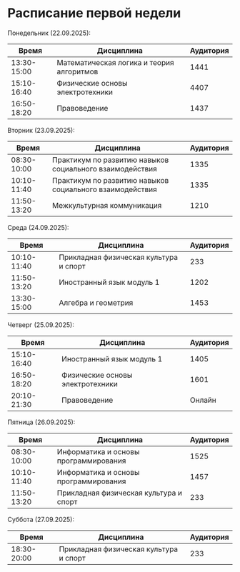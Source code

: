 # Расписание первой недели


Понедельник (22.09.2025):
    
| Время       | Дисциплина                                | Аудитория |
| ----------- | ----------------------------------------- | --------- |
| 13:30-15:00 | Математическая логика и теория алгоритмов | 1441      |
| 15:10-16:40 | Физические основы электротехники          | 4407      |
| 16:50-18:20 | Правоведение                              | 1437      |
    
Вторник (23.09.2025):

| Время       | Дисциплина                                               | Аудитория |
| ----------- | -------------------------------------------------------- | --------- |
| 08:30-10:00 | Практикум по развитию навыков социального взаимодействия | 1335      |
| 10:10-11:40 | Практикум по развитию навыков социального взаимодействия | 1335      |
| 11:50-13:20 | Межкультурная коммуникация                               | 1210      |

Среда (24.09.2025):

| Время       | Дисциплина                             | Аудитория |
| ----------- | -------------------------------------- | --------- |
| 10:10-11:40 | Прикладная физическая культура и спорт | 233       |
| 11:50-13:20 | Иностранный язык модуль 1              | 1202      |
| 13:30-15:00 | Алгебра и геометрия                    | 1453      |

Четверг (25.09.2025):

| Время       | Дисциплина                       | Аудитория |
| ----------- | -------------------------------- | --------- |
| 15:10-16:40 | Иностранный язык модуль 1        | 1405      |
| 16:50-18:20 | Физические основы электротехники | 1601      |
| 20:10-21:30 | Правоведение                     | Онлайн    |

Пятница (26.09.2025):

| Время       | Дисциплина                             | Аудитория |
| ----------- | -------------------------------------- | --------- |
| 08:30-10:00 | Информатика и основы программирования  | 1525      |
| 10:10-11:40 | Информатика и основы программирования  | 1457      |
| 11:50-13:20 | Прикладная физическая культура и спорт | 233       |


Суббота (27.09.2025):

| Время       | Дисциплина                             | Аудитория |
| ----------- | -------------------------------------- | --------- |
| 18:30-20:00 | Прикладная физическая культура и спорт | 233       |
